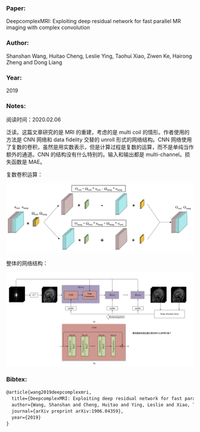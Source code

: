 ### Paper:

DeepcomplexMRI: Exploiting deep residual network for fast parallel MR imaging with complex convolution

### Author:

Shanshan Wang, Huitao Cheng, Leslie Ying, Taohui Xiao, Ziwen Ke, Hairong Zheng and Dong Liang

### Year:

2019

### Notes:

阅读时间：2020.02.06

泛读。这篇文章研究的是 MRI 的重建，考虑的是 multi coil 的情形。作者使用的方法是 CNN 网络和 data fidelity 交替的 unroll 形式的网络结构。CNN 网络使用了复数的卷积，虽然是用实数表示，但是计算过程是复数的运算，而不是单纯当作额外的通道。CNN 的结构没有什么特别的。输入和输出都是 multi-channel。损失函数是 MAE。

复数卷积运算：

<img src="https://raw.githubusercontent.com/Theodore-PKU/pictures/master/%E6%88%AA%E5%B1%8F2020-02-06%E4%B8%8B%E5%8D%885.08.4.png"/>

整体的网络结构：

<img src="https://raw.githubusercontent.com/Theodore-PKU/pictures/master/%E6%88%AA%E5%B1%8F2020-02-06%E4%B8%8B%E5%8D%885.08.5.png"/>

### Bibtex:

```latex
@article{wang2019deepcomplexmri,
  title={DeepcomplexMRI: Exploiting deep residual network for fast parallel MR imaging with complex convolution},
  author={Wang, Shanshan and Cheng, Huitao and Ying, Leslie and Xiao, Taohui and Ke, Ziwen and Liu, Xin and Zheng, Hairong and Liang, Dong},
  journal={arXiv preprint arXiv:1906.04359},
  year={2019}
}
```

